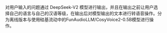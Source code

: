 对用户输入的问题通过 ​​DeepSeek-V2 模型进行输出，并且在输出之前让用户选择自己的语言与自己的汉语等级，在输出后对模型输出的文本进行转语音操作。分为离线版本与使用硅基流动中的FunAudioLLM/CosyVoice2-0.5B模型进行操作。
